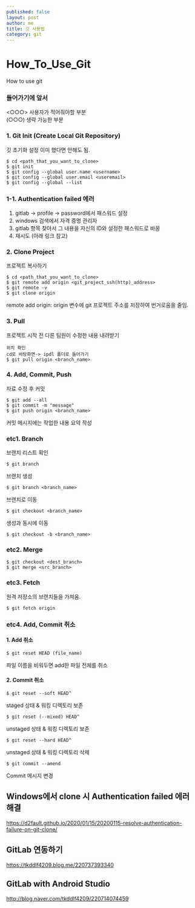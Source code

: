 ```yaml
---
published: false
layout: post
author: me
title: 깃 사용법
category: git
---
```

# How_To_Use_Git

How to use git

### 들어가기에 앞서

<○○○> 사용자가 적어줘야할 부분<br>
(○○○) 생략 가능한 부분

### 1. Git Init (Create Local Git Repository)
깃 초기화 설정
이미 했다면 안해도 됨.
```
$ cd <path_that_you_want_to_clone>
$ git init
$ git config --global user.name <username>
$ git config --global user.email <useremail>
$ git config --global --list
```

### 1-1. Authentication failed 에러
1. gitlab -> profile -> password에서 패스워드 설정
2. windows 검색에서 자격 증명 관리자
3. gitlab 항목 찾아서 그 내용을 자신의 ID와 설정한 패스워드로 바꿈
4. 재시도 (아래 링크 참고)

### 2. Clone Project
프로젝트 복사하기
```
$ cd <path_that_you_want_to_clone>
$ git remote add origin <git_project_ssh(http)_address>
$ git remote -v
$ git clone origin
```
remote add origin:
origin 변수에 git 프로젝트 주소를 저장하여 번거로움을 줄임.

### 3. Pull
프로젝트 시작 전 다른 팀원이 수정한 내용 내려받기
```
위치 확인
cd로 바탕화면-> ipdl 폴더로 들어가기 
$ git pull origin <branch_name>
```

### 4. Add, Commit, Push
자료 수정 후 커밋
```
$ git add --all
$ git commit -m "message"
$ git push origin <branch_name>
```
커밋 메시지에는 작업한 내용 요약 작성

### etc1. Branch
브랜치 리스트 확인
```
$ git branch
```
브랜치 생성
```
$ git branch <branch_name>
```
브랜치로 이동
```
$ git checkout <branch_name>
```
생성과 동시에 이동
```
$ git checkout -b <branch_name>
```

### etc2. Merge
```
$ git checkout <dest_branch>
$ git merge <src_branch>
```

### etc3. Fetch
원격 저장소의 브랜치들을 가져옴.
```
$ git fetch origin
```

### etc4. Add, Commit 취소
#### 1. Add 취소
```
$ git reset HEAD (file_name) 
```
파일 이름을 비워두면 add한 파일 전체를 취소
#### 2. Commit 취소
```
$ git reset --soft HEAD^
```
staged 상태 & 워킹 디렉토리 보존
```
$ git reset (--mixed) HEAD^
```
unstaged 상태 & 워킹 디렉토리 보존
```
$ git reset --hard HEAD^
```
unstaged 상태 & 워킹 디렉토리 삭제
```
$ git commit --amend
```
Commit 메시지 변경


## Windows에서 clone 시 Authentication failed 에러 해결

https://d2fault.github.io/2020/01/15/20200115-resolve-authentication-failure-on-git-clone/

## GitLab 연동하기

https://tkddlf4209.blog.me/220737393340

## GitLab with Android Studio

http://blog.naver.com/tkddlf4209/220714074459





